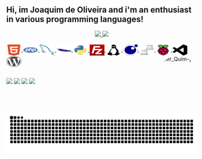 ## Hi, im Joaquim de Oliveira and i'm an enthusiast in various programming languages!
<div align="center">
  <a href="https://github.com/mrquim">
  <img height="180em" src="https://github-readme-stats.vercel.app/api?username=mrquim&show_icons=true&theme=dark&include_all_commits=true&count_private=true"/>
  <img height="180em" src="https://github-readme-stats.vercel.app/api/top-langs/?username=mrquim&layout=compact&langs_count=7&theme=dark"/>
</div>
<div style="display: inline_block"><br>
  <img align="center" alt="Mr_Quim-Html5" height="30" width="40" src="https://raw.githubusercontent.com/devicons/devicon/2ae2a900d2f041da66e950e4d48052658d850630/icons/html5/html5-plain.svg">
  <img align="center" alt="Mr_Quim-Php" height="30" width="40" src="https://raw.githubusercontent.com/devicons/devicon/2ae2a900d2f041da66e950e4d48052658d850630/icons/php/php-plain.svg">
  <img align="center" alt="Mr_Quim-Mysql" height="30" width="40" src="https://raw.githubusercontent.com/devicons/devicon/2ae2a900d2f041da66e950e4d48052658d850630/icons/mysql/mysql-plain.svg">
  <img align="center" alt="Mr_Quim-Apache" height="30" width="40" src="https://raw.githubusercontent.com/devicons/devicon/2ae2a900d2f041da66e950e4d48052658d850630/icons/apache/apache-plain.svg">
  <img align="center" alt="Mr_Quim-Python" height="30" width="40" src="https://raw.githubusercontent.com/devicons/devicon/2ae2a900d2f041da66e950e4d48052658d850630/icons/python/python-original.svg">  
  <img align="center" alt="Mr_Quim-Filezilla" height="30" width="40" src="https://raw.githubusercontent.com/devicons/devicon/2ae2a900d2f041da66e950e4d48052658d850630/icons/filezilla/filezilla-plain.svg">
  <img align="center" alt="Mr_Quim-Linux" height="30" width="40" src="https://raw.githubusercontent.com/devicons/devicon/2ae2a900d2f041da66e950e4d48052658d850630/icons/linux/linux-plain.svg">
  <img align="center" alt="Mr_Quim-Lua" height="30" width="40" src="https://raw.githubusercontent.com/devicons/devicon/2ae2a900d2f041da66e950e4d48052658d850630/icons/lua/lua-plain.svg">
    <img align="center" alt="Mr_Quim-Putty" height="30" width="40" src="https://raw.githubusercontent.com/devicons/devicon/2ae2a900d2f041da66e950e4d48052658d850630/icons/putty/putty-plain.svg">
    <img align="center" alt="Mr_Quim-Raspberry" height="30" width="40" src="https://raw.githubusercontent.com/devicons/devicon/2ae2a900d2f041da66e950e4d48052658d850630/icons/raspberrypi/raspberrypi-original.svg">
    <img align="center" alt="Mr_Quim-Vscode" height="30" width="40" src="https://raw.githubusercontent.com/devicons/devicon/2ae2a900d2f041da66e950e4d48052658d850630/icons/vscode/vscode-plain.svg">
    <img align="center" alt="Mr_Quim-Wordpress" height="30" width="40" src="https://raw.githubusercontent.com/devicons/devicon/2ae2a900d2f041da66e950e4d48052658d850630/icons/wordpress/wordpress-plain.svg">  
  <img align="right" alt="Mr_Quim-pic" height="150" style="border-radius:50px;" src="https://www.JoaquimdeOliveira.eu/github_perfil.png">
</div>
  
  ##
 
<div> 
  <a href="https://www.youtube.com/c/JoaquimdeOliveira/" target="_blank"><img src="https://img.shields.io/badge/YouTube-FF0000?style=for-the-badge&logo=youtube&logoColor=white"></a>
  <a href="https://instagram.com/mister_quim" target="_blank"><img src="https://img.shields.io/badge/-Instagram-%23E4405F?style=for-the-badge&logo=instagram&logoColor=white" target="_blank"></a>
 	<a href="https://www.twitch.tv/Mr_Quim" target="_blank"><img src="https://img.shields.io/badge/Twitch-9146FF?style=for-the-badge&logo=twitch&logoColor=white" target="_blank"></a>
 <a href="https://discord.gg/wagxzStdcR" target="_blank"><img src="https://img.shields.io/badge/Discord-7289DA?style=for-the-badge&logo=discord&logoColor=white" target="_blank"></a> 

 
  ![Snake animation](https://github.com/mrquim/mrquim/blob/output/cobra-snake.svg)
 
</div>
